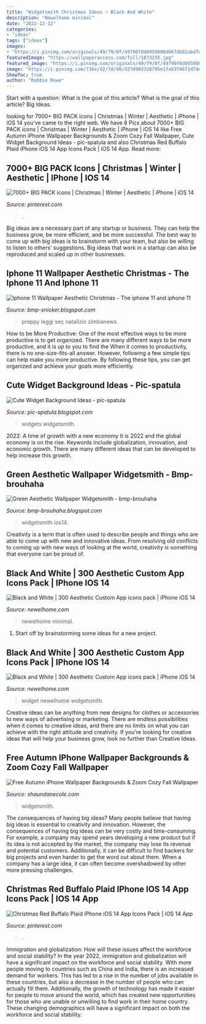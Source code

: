 ```yaml
---
title: "Widgetsmith Christmas Ideas ~ Black And White"
description: "Newelhome minimal"
date: "2022-12-12"
categories:
- "ideas"
tags: ["ideas"]
images:
- "https://i.pinimg.com/originals/49/79/0f/49790f0d8959800d667db82abd7d6b4a.jpg"
featuredImage: "https://wallpaperaccess.com/full/1873235.jpg"
featured_image: "https://i.pinimg.com/originals/49/79/0f/49790f0d8959800d667db82abd7d6b4a.jpg"
image: "https://i.pinimg.com/736x/d2/7d/90/d27d903328795e1fa9374671d7de1128.jpg"
ShowToc: true
author: "Robbie Rowe"
---
```



Start with a question: What is the goal of this article?
What is the goal of this article? Big Ideas.

	

		
looking for 7000+ BIG PACK icons | Christmas | Winter | Aesthetic | iPhone | iOS 14 you've came to the right web. We have 8 Pics about 7000+ BIG PACK icons | Christmas | Winter | Aesthetic | iPhone | iOS 14 like Free Autumn iPhone Wallpaper Backgrounds &amp; Zoom Cozy Fall Wallpaper, Cute Widget Background Ideas - pic-spatula and also Christmas Red Buffalo Plaid iPhone iOS 14 App Icons Pack | iOS 14 App. Read more:
		
    
## 7000+ BIG PACK Icons | Christmas | Winter | Aesthetic | IPhone | IOS 14

<img loading=lazy src="https://i.pinimg.com/236x/b6/77/ca/b677cadfe963c1c1a6ac8f712da33452.jpg?nii=t" onerror="this.onerror=null;this.src='https://tse2.mm.bing.net/th?id=OIP.2AIdIEni6ahnJRJ4LAS9TAAAAA&amp;pid=15.1';" alt="7000+ BIG PACK icons | Christmas | Winter | Aesthetic | iPhone | iOS 14">

_Source: pinterest.com_

>. 

	

Big ideas are a necessary part of any startup or business. They can help the business grow, be more efficient, and be more successful. The best way to come up with big ideas is to brainstorm with your team, but also be willing to listen to others’ suggestions. Big ideas that work in a startup can also be reproduced and scaled up in other businesses.

    
## Iphone 11 Wallpaper Aesthetic Christmas - The Iphone 11 And Iphone 11

<img loading=lazy src="https://wallpaperaccess.com/full/1873235.jpg" onerror="this.onerror=null;this.src='https://tse4.mm.bing.net/th?id=OIP.HdyHTMBaktaVxm08uq9V9QHaNK&amp;pid=15.1';" alt="Iphone 11 Wallpaper Aesthetic Christmas - The iphone 11 and iphone 11">

_Source: bmp-snicker.blogspot.com_

>preppy leggi seç natalizio zimbanews. 

	

How to be More Productive: One of the most effective ways to be more productive is to get organized. There are many different ways to be more productive, and it is up to you to find the
When it comes to productivity, there is no one-size-fits-all answer. However, following a few simple tips can help make you more productive. By following these tips, you can get organized and achieve your goals more efficiently.

    
## Cute Widget Background Ideas - Pic-spatula

<img loading=lazy src="https://i.pinimg.com/564x/0a/43/db/0a43db82b09afe99cb30df96ffaeb9a3.jpg" onerror="this.onerror=null;this.src='https://tse1.mm.bing.net/th?id=OIP.wGqgbiDuwOKgfLecXzQVmgAAAA&amp;pid=15.1';" alt="Cute Widget Background Ideas - pic-spatula">

_Source: pic-spatula.blogspot.com_

>widgets widgetsmith. 

	

2022: A time of growth with a new economy
It is 2022 and the global economy is on the rise. Keywords include globalization, innovation, and economic growth. There are many different ideas that can be developed to help increase this growth.

    
## Green Aesthetic Wallpaper Widgetsmith - Bmp-brouhaha

<img loading=lazy src="https://i.pinimg.com/736x/d2/7d/90/d27d903328795e1fa9374671d7de1128.jpg" onerror="this.onerror=null;this.src='https://tse3.mm.bing.net/th?id=OIP.T-HsR3G8N15jbmDXnnoeCAHaF7&amp;pid=15.1';" alt="Green Aesthetic Wallpaper Widgetsmith - bmp-brouhaha">

_Source: bmp-brouhaha.blogspot.com_

>widgetsmith ios14. 

	

Creativity is a term that is often used to describe people and things who are able to come up with new and innovative ideas. From resolving old conflicts to coming up with new ways of looking at the world, creativity is something that everyone can be proud of.

    
## Black And White | 300 Aesthetic Custom App Icons Pack | IPhone IOS 14

<img loading=lazy src="https://i.pinimg.com/originals/49/79/0f/49790f0d8959800d667db82abd7d6b4a.jpg" onerror="this.onerror=null;this.src='https://tse4.mm.bing.net/th?id=OIP.-ab3GFEt5c4AnGWABScSPQHaO0&amp;pid=15.1';" alt="Black and White | 300 Aesthetic Custom App icons pack | iPhone iOS 14">

_Source: newelhome.com_

>newelhome minimal. 

	

1. Start off by brainstorming some ideas for a new project.

    
## Black And White | 300 Aesthetic Custom App Icons Pack | IPhone IOS 14

<img loading=lazy src="https://i.pinimg.com/originals/ff/e7/c2/ffe7c2a74adb4eb2e16316af18c54ab1.jpg" onerror="this.onerror=null;this.src='https://tse4.mm.bing.net/th?id=OIP.DDkyfAgLv4IIirfjLuzbFgHaHa&amp;pid=15.1';" alt="Black and White | 300 Aesthetic Custom App icons pack | iPhone iOS 14">

_Source: newelhome.com_

>widget newelhome widgetsmith. 

	

Creative ideas can be anything from new designs for clothes or accessories to new ways of advertising or marketing. There are endless possibilities when it comes to creative ideas, and there are no limits on what you can achieve with the right attitude and creativity. If you're looking for creative ideas that will help your business grow, look no further than Creative Ideas.

    
## Free Autumn IPhone Wallpaper Backgrounds &amp; Zoom Cozy Fall Wallpaper

<img loading=lazy src="https://i2.wp.com/www.shaundanecole.com/wp-content/uploads/2020/11/13.jpg?resize=800%2C1422&amp;ssl=1" onerror="this.onerror=null;this.src='https://tse1.mm.bing.net/th?id=OIP.h6v7dW33v-WhwmS4xBhK5AHaNK&amp;pid=15.1';" alt="Free Autumn iPhone Wallpaper Backgrounds &amp; Zoom Cozy Fall Wallpaper">

_Source: shaundanecole.com_

>widgetsmith. 

	

The consequences of having big ideas?
Many people believe that having big ideas is essential to creativity and innovation. However, the consequences of having big ideas can be very costly and time-consuming. For example, a company may spend years developing a new product but if its idea is not accepted by the market, the company may lose its revenue and potential customers. Additionally, it can be difficult to find backers for big projects and even harder to get the word out about them. When a company has a large idea, it can often become overshadowed by other more pressing challenges.

    
## Christmas Red Buffalo Plaid IPhone IOS 14 App Icons Pack | IOS 14 App

<img loading=lazy src="https://i.pinimg.com/originals/27/90/a7/2790a7aa5d0de8feb633ab349cf7a2a7.jpg" onerror="this.onerror=null;this.src='https://tse1.mm.bing.net/th?id=OIP.FzwKGlZ7nPVXryDV5dJ1_wAAAA&amp;pid=15.1';" alt="Christmas Red Buffalo Plaid iPhone iOS 14 App Icons Pack | iOS 14 App">

_Source: pinterest.com_

>. 

	

Immigration and globalization: How will these issues affect the workforce and social stability?
In the year 2022, immigration and globalization will have a significant impact on the workforce and social stability. With more people moving to countries such as China and India, there is an increased demand for workers. This has led to a rise in the number of jobs available in these countries, but also a decrease in the number of people who can actually fill them. Additionally, the growth of technology has made it easier for people to move around the world, which has created new opportunities for those who are unable or unwilling to find work in their home country. These changing demographics will have a significant impact on both the workforce and social stability.

